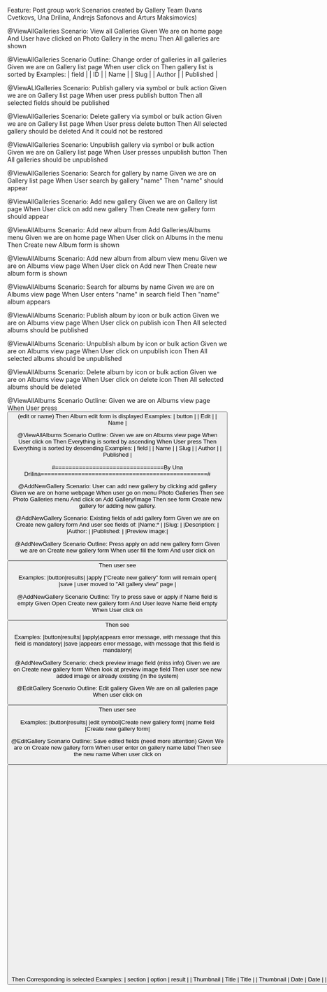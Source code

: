 Feature: Post group work
	Scenarios created by Gallery Team (Ivans Cvetkovs, Una Drilina, Andrejs Safonovs and Arturs Maksimovics)

@ViewAllGalleries
Scenario: View all Galleries
	Given We are on home page 
	And User have clicked on Photo Gallery in the menu
	Then All galleries are shown

@ViewAllGalleries
Scenario Outline: Change order of galleries in all galleries
	Given we are on Gallery list page
	When user click on <field>
	Then gallery list is sorted by <field>
Examples:
| field  	|
| ID	 	|
| Name	 	|
| Slug	 	|
| Author 	|
| Published |	
		
@ViewALlGalleries
Scenario: Publish gallery via symbol or bulk action
	Given we are on Gallery list page
	When user press publish button
	Then all selected fields should be published
	
@ViewAllGalleries
Scenario: Delete gallery via symbol or bulk action
	Given we are on Gallery list page
	When User press delete button
	Then All selected gallery should be deleted
	And It could not be restored
	
@ViewAllGalleries
Scenario: Unpublish gallery via symbol or bulk action
	Given we are on Gallery list page
	When User presses unpublish button
	Then All galleries should be unpublished
	
@ViewAllGalleries
Scenario: Search for gallery by name
	Given we are on Gallery list page
	When User search by gallery "name"
	Then "name" should appear
	
@ViewAllGalleries
Scenario: Add new gallery
	Given we are on Gallery list page
	When User click on add new gallery
	Then Create new gallery form should appear

@ViewAllAlbums
Scenario: Add new album from Add Galleries/Albums menu
	Given we are on home page
	When User click on Albums in the menu
	Then Create new Album form is shown

@ViewAllAlbums
Scenario: Add new album from album view menu
	Given we are on Albums view page
	When User click on Add new
	Then Create new album form is shown

@ViewAllAlbums
Scenario: Search for albums by name
	Given we are on Albums view page
	When User enters "name" in search field
	Then "name" album appears

	
@ViewAllAlbums
Scenario: Publish album by icon or bulk action
	Given we are on Albums view page
	When User click on publish icon
	Then All selected albums should be published

@ViewAllAlbums
Scenario: Unpublish album by icon or bulk action
	Given we are on Albums view page
	When User click on unpublish icon
	Then All selected albums should be unpublished
	
@ViewAllAlbums
Scenario: Delete album by icon or bulk action
	Given we are on Albums view page
	When User click on delete icon
	Then All selected albums should be deleted
	

@ViewAllAlbums
Scenario Outline: 
	Given we are on Albums view page
	When User press <button> (edit or name)
	Then Album edit form is displayed
Examples:
| button | 
| Edit	 |
| Name	 |

@ViewAllAlbums
Scenario Outline:
	Given we are on Albums view page
	When User click on <field> 
	Then Everything is sorted by <field> ascending
	When User press <field>
	Then Everything is sorted by <field> descending
Examples:
| field     |
| Name      |
| Slug      |
| Author    |
| Published |



#================================By Una Drilina=================================================#

@AddNewGallery
Scenario: User can add new gallery by clicking add gallery
	Given we are on home webpage
	When user go on menu  Photo Galleries
	Then see Photo Galleries menu
		And click on Add Gallery/Image
	Then see form Create new gallery for adding new gallery.
	
@AddNewGallery
Scenario: Existing fields of add gallery form
	Given we are on Create new gallery form
		And user see  fields of:
	|Name:*        |
	|Slug:         |
	|Description:  |
	|Author:       |
	|Published:    | 
	|Preview image:|
	 
	
@AddNewGallery
Scenario Outline: Press apply on add new gallery form
	Given we are on Create new gallery form
	When user fill the form
		And user click on <button>
	Then user see <results>

Examples: 
|button|results|
|apply |"Create new gallery" form will remain open|
|save  | user moved to "All gallery view" page    |

@AddNewGallery
Scenario Outline:  Try to press save or apply if Name field is empty
	Given Open Create new gallery form
	And User leave Name field empty
	When User click on <button> 
	Then see <results>

Examples:
|button|results|
|apply|appears error message, with message that this field is mandatory|
|save |appears error message, with message that this field is mandatory|

@AddNewGallery
Scenario: check preview image field (miss info)
	Given we are on Create new gallery form
	When look at preview image field
	Then user see new added image or already existing (in the system)

@EditGallery
Scenario Outline: Edit gallery
	Given We are on all galleries page
	When user click on <button> 
	Then user see <results >

Examples:
|button|results|
|edit symbol|Create new gallery form|
|name field |Create new gallery form|

@EditGallery
Scenario Outline: Save edited fields (need more attention)
	Given We are on Create new gallery form
	When user enter <name> on gallery name label
	Then see the new name 
	When user click on <button> 
	Then  see the <results>


Examples:
|name|button|results|
|gallery      |apply|changes will be saved and view will be reload                   |
|gallery      |save |changes will be saved and all gallery view will be opened       |
|[empty space]|apply|appears error message, with message that this field is mandatory|
|[empty space]|save |appears error message, with message that this field is mandatory|

@AddNewAlbum
Scenario: Create new album
	Given we are on Albums view page
	When user click on Add new 
	Then user see form to field for new Album ("Create new Album")

@AddNewAlbum
Scenario: Add an existing gallery/album to the album
	Given user open web page
	When user click on Add Album/Gallery in menu
	Then user see all existing albums list
	And user have options to delete/change the order of album/gallery

@AddNewAlbum
Scenario: Fields of Add new Album
	Given we are on  Album view page
	When user click on Add new
	Then user see Create new Album form
		And album has fields:<titlt> and <type> 
	|title|type|
	|Name:*        |textbox   |
	|Slug:         |textbox   |
	|Description:  |textbox   |
	|Author:       |          |
	|Published:    |check-box |
	|Preview image:|img       |
	
	
#==============================By Arturs Maksimovics=================================================#

@AddGalleryToPage(Thumbnails) @AddGalleryToPage(Slideshow) @AddGalleryToPage(ImageBrowser)
Scenario: Adding gallery to page Thumbnails/Slideshow/Image Browser 
Given  We are on home page 
When  User clicks on the gallery icon (camera) in the page content menu 
Then  Photo gallery form is displayed 

@AddGalleryToPage(Thumbnails) @AddGalleryToPage(Slideshow) @AddGalleryToPage(ImageBrowser)
Scenario Outline: Section selection 
Given View customization form (Photo gallery) 
When User selects <section>
Then corresponding gallery is displayed in the <result> gallery field 
Examples: 
|	section			|	result			|
|	Thumbnails		|	Thumnails		|
|	Slideshow		|	Slideshow		|
|	Image Browser	| 	Image Browser	|

@AddGalleryToPage(Thumbnails) @AddGalleryToPage(Slideshow) @AddGalleryToPage(ImageBrowser)
Scenario Outline: Gallery choosing 
Given View customization form (Photo gallery) <section>
When User selects <name> gallery in the gallery list
Then corresponding gallery is displayed in the <result> gallery list
Examples: 
|	section			|	result			|
|	Gallery1		|	Gallery1		|
|	Gallery2		|	Gallery2		|
|	Gallery3		| 	Gallery3		|

@AddGalleryToPage(Thumbnails)
Scenario Outline: Image columns per page 
Given View customization form (Photo gallery) <section> 
When User inserts maximal number <input> of image columns 
Then Users insert input <result> is displayed in the field-box 
Examples: 
|	section			|	input	|	result	|
|	Thumbnail		|	5		|	5		|


@AddGalleryToPage(Thumbnails) @AddGalleryToPage(ImageBrowser)
Scenario Outline: Images count per page 
Given View customization form (Photo gallery) <section> 
When User inserts number <input> of images per page 
Then Users insert input <result> is displayed in the field-box 
Examples: 
|	section			|	input	|	result	|
|	Thumbnail		|	5		|	5		|
|	Image Browser	|	5		|	5		|				
				
@AddGalleryToPage(Thumbnails) @AddGalleryToPage(Slideshow) @AddGalleryToPage(ImageBrowser)
Scenario Outline: Ordering by option 
Given View customization form (Photo gallery) <section> 
When User selects ordering <option> 
Then Corresponding <result> is selected 
Examples: 
|	section			|	option		|	result		|
|	Thumbnail		|	Title		|	Title		|
|	Thumbnail		|	Date		|	Date		|
|	Thumbnail		|	Filename	|	Filename	|
|	Thumbnail		|	Size		|	Size		|
|	Thumbnail		|	Type		|	Type		|
|	Thumbnail		|	Resolution	|	Resolution	|
|	Thumbnail		|	Random		|	Random		|
|	Slideshow		|	Title		|	Title		|
|	Slideshow		|	Date		|	Date		|
|	Slideshow		|	Filename	|	Filename	|
|	Slideshow		|	Size		|	Size		|
|	Slideshow		|	Type		|	Type		|
|	Slideshow		|	Resolution	|	Resolution	|
|	Slideshow		|	Random		|	Random		|
|	Image Browser	|	Title		|	Title		|
|	Image Browser	|	Date		|	Date		|
|	Image Browser	|	Filename	|	Filename	|
|	Image Browser	|	Size		|	Size		|
|	Image Browser	|	Type		|	Type		|
|	Image Browser	|	Resolution	|	Resolution	|
|	Image Browser	|	Random		|	Random		|
					
@AddGalleryToPage(Thumbnails) @AddGalleryToPage(Slideshow) @AddGalleryToPage(ImageBrowser)
Scenario Outline: Sorting by option 
Given View customization form (Photo gallery) <section> 
When User selects sort <type> 
Then Corresponding <result> is selected 
Examples: 
|	section			|	type		|	result		|
|	Thumbnail		|	Ascending	|	Ascending	|
|	Thumbnail		|	Descending	|	Descending	|
|	Slideshow		|	Ascending	|	Ascending	|
|	Slideshow		|	Descending	|	Descending	|
|	Image Browser	|	Ascending	|	Ascending	|
|	Image Browser	|	Descending	|	Descending	|
						
@AddGalleryToPage(Thumbnails) @AddGalleryToPage(Slideshow) @AddGalleryToPage(ImageBrowser)
Scenario Outline: Image title properties 
Given View customization form (Photo gallery) <section> 
When User selects image title <option> 
Then Image title corresponding <result> is selected 
Examples: 
|	section			|	option			|	result			|
|	Thumbnails		|	Show on hover	|	Show on hover	|
|	Thumbnails		|	Always show		|	Always show		|
|	Thumbnails		|	Don't show		|	Don't show		|
|	Image Browser	|	Yes				|	Yes				|
|	Image Browser	|	No				|	No				|
|	Slideshow		|	Yes				|	Yes				|
|	Slideshow		|	No				|	No				|
							
@AddGalleryToPage(Thumbnails)
Scenario Outline: Enabling pagination 
Given View customization form (Photo gallery) <section> 
When User selects pagination <option> 
Then Pagination corresponding <result> is selected 
Examples: 
|	section		|	option			|	result			|
|	Thumbnails	|	Yes				|	Yes				|
|	Thumbnails	|	No				|	No				|
|	Thumbnails	|	Load More		|	Load More		|
|	Thumbnails	|	Scroll Load		|	Scroll Load		|
							
@AddGalleryToPage(Thumbnails) @AddGalleryToPage(ImageBrowser)
Scenario Outline: Thumb click action 
Given View customization form (Photo gallery) <section> 
When User selects thumb click action <option> 
Then Thumb click action corresponding <result> is selected 
Examples: 
|	section			|	option			|	result			|
|	Thumbnails		|	Open lightbox	|	Open lightbox	|
|	Thumbnails		|	Redirect to url	|	Redirect to url	|
|	Thumbnails		|	Do Nothing		|	Do Nothing		|
|	Image Browser	|	Open lightbox	|	Open lightbox	|
|	Image Browser	|	Redirect to url	|	Redirect to url	|
|	Image Browser	|	Do Nothing		|	Do Nothing		|
						
@AddGalleryToPage(Slideshow) @AddGalleryToPage(ImageBrowser)
Scenario Outline: Effect duration 
Given View customization form (Photo gallery) <section> 
When User inserts effect duration <input> in the input-field-box 
Then Users insert <result> is displayed 
Examples: 
|	section			|	input	|	result	|
|	Image browser	|	10		|	10		|
|	Slideshow		|	10		|	10		|

#=================================By Andrejs Safonovs============================================#
#Add images to gallery

@AddingImageToSystem
Scenario: Adding image to system
	
	Given Create new gallery form
	When User clicks on Add Images button
	Then Add image form is displayed. User can add images from laptop or existing in system

@ChangingImageData
Scenario: Changing image data

	Given Create new gallery form
	When Image is added to system
	Then Image data is displayed: ( "title" / "format" / "dimension" / "weight" )
	
@ChangingImageTitle
Scenario: Changing image title

	Given Create new gallery form
		And Image is added to system
	When User is typing "text" in image title input field
	Then Image title is changed to "text"
	
@ChangingImageDescription
Scenario: Changing image description

	Given Create new gallery form
		And Image is added to system
	When User is typing "text" in image description input field
	Then Image description is changed to "text"
	
@DeletingImageFromGallery
Scenario: Deleting image from gallery

	Given Create new gallery form
		And Image is added to system
	When User is clicking on remove image (Trashcan icon) button
	Then Image is deleted from gallery
	
@AddingTagToTheGallery
Scenario: Adding tag to the gallery

	Given Create new gallery form
		And Image is added to system
	When User clicks on Add tag button
		And User typing a "tag" for image in a text field
	Then Gallery is tagged by "tag"
	
@ChangingTheOrderOfImages
Scenario: Changing the order of images

	Given Create new gallery form
		And Images are added to system
	When User changes order by drag-and-drop image
	Then Order of images is changed
	
@ViewingThumbnailOfImage
Scenario: Viewing thumbnail of image

	Given Create new gallery form
	When Image is added to system
	Then Image thumbnail is displayed

@SearchingImagesInGallery
Scenario: Searching images in gallery

	Given Create new gallery form
	When User is typing "text" in the search input field
		And User is clicking on magnifier icon or press enter
	Then Search "text" through images by image name is performed
	
#Add album to page (extended album), Add album to page (compact album)

@OpeningAlbumAddingForm
Scenario: Opening album adding form

	Given User opens homepage
	When User is selecting the camera icon in the page content menu
	Then View customization form (Photo gallery) opens
	
@ViewingImagesInAlbum
Scenario Outline: Viewing images in album

	Given View customization form <section>
	When Image was published
	Then Image in album is displayed

#BROKEN
Examples:
|section		|
|Extended Album	|
|Compact Album	|
	
@ViewingAlbumThumbnails
Scenario Outline: Viewing album thumbnails

	Given View customization form
	When User is selecting form <section>
	#outline with thumbnail / slideshow / image browser view / compact album
		And User is selecting proper album by album "name"
	Then "name" album thumbnail is displayed in <result> section
	
Examples:
|section		|result			|
|Extended Album	|Extended Album	|
|Compact Album	|Compact Album	|



@SortingImagesByOption
Scenario Outline: Sorting images in album by option

	Given View customization form <section>
	When User is selecting <option>
	Then Images in <result> section are sorted by <option>

Examples:
|section		|option     |result		|
|Extended Album	|Title      |Title		|
|Extended Album	|Date       |Date		|
|Extended Album	|Filename   |Filename	|
|Extended Album	|Size		|Size		|
|Extended Album	|Type		|Type		|
|Extended Album	|Resolution |Resolution	|
|Extended Album	|Random		|Random		|
|Compact Album	|Title      |Title		|
|Compact Album	|Date       |Date		|
|Compact Album	|Filename   |Filename	|
|Compact Album	|Size		|Size		|
|Compact Album	|Type		|Type		|
|Compact Album	|Resolution |Resolution	|
|Compact Album	|Random		|Random		|

@OrderingImages
Scenario Outline: Ordering images in album

	Given View customization form <section>
	When User is selecting sort <type>
	Then Corresponding <result> is selected
	
Examples:
|section		|type		|result		|
|Extended Album	|Ascending	|Ascending	|
|Extended Album	|Descending	|Descending	|	
|Compact Album	|Ascending	|Ascending	|	
|Compact Album	|Descending	|Descending	|

@SelectingNumberOfColumnsAtPage
Scenario Outline: Selecting number of columns at page

	Given View customization form <section>
	When User is typing number <input> of columns per page
	Then User inserts maximal number <result> of image columns
	
Examples:
|section		|input		|result		|
|Extended Album	|7			|7			|
|Compact Album	|8			|8			|	
	
@SelectingImageCountViewedPerPage
Scenario Outline: Selecting image count viewed per page

	Given View customization form <section>
	When User is typing number <input> of images per page
	Then User inserts number <result> of images per page
	
Examples:
|section		|input		|result		|
|Extended Album	|25			|25			|
|Compact Album	|43			|43			|	
	
@ImageTitleViewSelection
Scenario Outline: Image title view selection

	Given View customization form <section>
	When User is selecting image title <option>
	Then User is selecting displaying <result> of image titles
	
Examples:
|section		|option			|result			|
|Extended Album	|Show on hover	|Show on hover	|
|Extended Album	|Always show	|Always show	|
|Extended Album	|Don't show		|Don't show		|
|Compact Album	|Show on hover	|Show on hover	|
|Compact Album	|Always show	|Always show	|
|Compact Album	|Don't show		|Don't show		|

@EnablingPagination
Scenario Outline: Enabling pagination

	Given View customization form <section>
	When User selecting enable pagination <option>
	Then User is enabling or selecting <result> pagination

Examples:
|section		|option		|result		|
|Extended Album	|Yes		|Yes		|
|Extended Album	|No			|No			|
|Extended Album	|Load More	|Load More	|
|Extended Album	|Scroll Load|Scroll Load|
|Compact Album	|Yes		|Yes		|
|Compact Album	|No			|No			|
|Compact Album	|Load More	|Load More	|
|Compact Album	|Scroll Load|Scroll Load|

@SelectingThumbClickAction
Scenario Outline: Selecting thumb click action

	Given View customization form <section>
	When User is selecting thumb click action <option>
	Then User is enabling thumb click action <result>
	
Examples:
|section		|option			|result			|
|Extended Album	|Open lightbox	|Open lightbox	|
|Extended Album	|Redirect to url|Redirect to url|
|Extended Album	|Do Nothing		|Do Nothing		|
|Compact Album	|Open lightbox	|Open lightbox	|
|Compact Album	|Redirect to url|Redirect to url|
|Compact Album	|Do Nothing		|Do Nothing		|

@ClickingCancelButton
Scenario Outline: Clicking cancel button

	Given View customization form <section>
	When User is clicking on <option> button
	Then View customization form is <result>

Examples:
|section		|option	|result	|
|Extended Album	|cancel	|closed	|
|Compact Album	|cancel	|closed	|
	
@ClickingSaveButton
Scenario Outline: Clicking Save button

	Given View customization form <section>
	When User is clicking on <option> button
	Then Album is <result> to page

Examples:
|section		|option	|result	|
|Extended Album	|save	|sent	|
|Compact Album	|save	|sent	|

@SelectingNumberOfAlbumColumnsAtPage
Scenario: Selecting number of album columns at page

	Given View customization form Compact Album section
	When User is typing "number" of album columns per page
	Then User inserts maximal "number" of album columns

@SelectingAlbumsCountViewedPerPage
Scenario: Selecting albums count viewed per page

	Given View customization form Compact Album section
	When User is typing "number" of albums per page
	Then User inserts "number" of albums per page
	
@AlbumTitleViewSelection
Scenario Outline: Album title view selection

	Given View customization form Compact Album section
	When User is selecting album title view <option>
	Then User is selecting displaying <result> of album titles
	
Examples:
|option			|result			|
|Show on hover	|Show on hover	|
|Don't show		|Don't show		|
|Always show	|Always show	|
